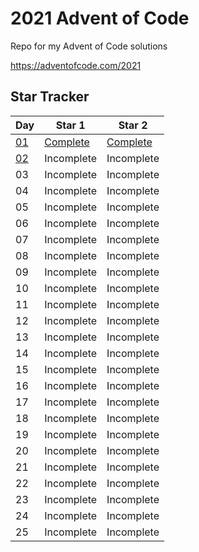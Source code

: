 # 2021 Advent of Code

Repo for my Advent of Code solutions

https://adventofcode.com/2021

## Star Tracker

| Day | Star 1 | Star 2 |
| --- | ------ | ------ |
| [01](https://adventofcode.com/2021/day/1) | [Complete](/day01/part1.py) | [Complete](/day01/part2.py) |
| [02](https://adventofcode.com/2021/day/2) | Incomplete | Incomplete |
| 03 | Incomplete | Incomplete |
| 04 | Incomplete | Incomplete |
| 05 | Incomplete | Incomplete |
| 06 | Incomplete | Incomplete |
| 07 | Incomplete | Incomplete |
| 08 | Incomplete | Incomplete |
| 09 | Incomplete | Incomplete |
| 10 | Incomplete | Incomplete |
| 11 | Incomplete | Incomplete |
| 12 | Incomplete | Incomplete |
| 13 | Incomplete | Incomplete |
| 14 | Incomplete | Incomplete |
| 15 | Incomplete | Incomplete |
| 16 | Incomplete | Incomplete |
| 17 | Incomplete | Incomplete |
| 18 | Incomplete | Incomplete |
| 19 | Incomplete | Incomplete |
| 20 | Incomplete | Incomplete |
| 21 | Incomplete | Incomplete |
| 22 | Incomplete | Incomplete |
| 23 | Incomplete | Incomplete |
| 24 | Incomplete | Incomplete |
| 25 | Incomplete | Incomplete |